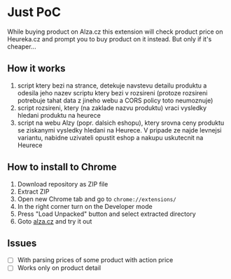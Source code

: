 # Just PoC
While buying product on Alza.cz this extension will check product price on Heureka.cz and prompt you to buy product on it instead. But only if it's cheaper...

## How it works
1. script ktery bezi na strance, detekuje navstevu detailu produktu a odesila jeho nazev scriptu ktery bezi v rozsireni (protoze rozsireni potrebuje tahat data z jineho webu a CORS policy toto neumoznuje)
2. script rozsireni, ktery (na zaklade nazvu produktu) vraci vysledky hledani produktu na heurece
3. script na webu Alzy (popr. dalsich eshopu), ktery srovna ceny produktu se ziskanymi vysledky hledani na Heurece. V pripade ze najde levnejsi variantu, nabidne uzivateli opustit eshop a nakupu uskutecnit na Heurece  

## How to install to Chrome
1. Download repository as ZIP file
2. Extract ZIP 
3. Open new Chrome tab and go to `chrome://extensions/`
4. In the right corner turn on the Developer mode
5. Press "Load Unpacked" button and select extracted directory
6. Goto [alza.cz](https://alza.cz) and try it out


## Issues
- [ ] With parsing prices of some product with action price
- [ ] Works only on product detail
